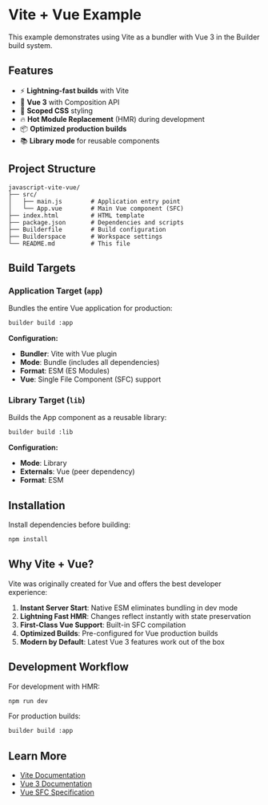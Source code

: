 # Vite + Vue Example

This example demonstrates using Vite as a bundler with Vue 3 in the Builder build system.

## Features

- ⚡️ **Lightning-fast builds** with Vite
- 🖖 **Vue 3** with Composition API
- 🎨 **Scoped CSS** styling
- 🔥 **Hot Module Replacement** (HMR) during development
- 📦 **Optimized production builds**
- 📚 **Library mode** for reusable components

## Project Structure

```
javascript-vite-vue/
├── src/
│   ├── main.js        # Application entry point
│   └── App.vue        # Main Vue component (SFC)
├── index.html         # HTML template
├── package.json       # Dependencies and scripts
├── Builderfile        # Build configuration
├── Builderspace       # Workspace settings
└── README.md          # This file
```

## Build Targets

### Application Target (`app`)
Bundles the entire Vue application for production:
```bash
builder build :app
```

**Configuration:**
- **Bundler**: Vite with Vue plugin
- **Mode**: Bundle (includes all dependencies)
- **Format**: ESM (ES Modules)
- **Vue**: Single File Component (SFC) support

### Library Target (`lib`)
Builds the App component as a reusable library:
```bash
builder build :lib
```

**Configuration:**
- **Mode**: Library
- **Externals**: Vue (peer dependency)
- **Format**: ESM

## Installation

Install dependencies before building:
```bash
npm install
```

## Why Vite + Vue?

Vite was originally created for Vue and offers the best developer experience:

1. **Instant Server Start**: Native ESM eliminates bundling in dev mode
2. **Lightning Fast HMR**: Changes reflect instantly with state preservation
3. **First-Class Vue Support**: Built-in SFC compilation
4. **Optimized Builds**: Pre-configured for Vue production builds
5. **Modern by Default**: Latest Vue 3 features work out of the box

## Development Workflow

For development with HMR:
```bash
npm run dev
```

For production builds:
```bash
builder build :app
```

## Learn More

- [Vite Documentation](https://vitejs.dev/)
- [Vue 3 Documentation](https://vuejs.org/)
- [Vue SFC Specification](https://vuejs.org/guide/scaling-up/sfc.html)

